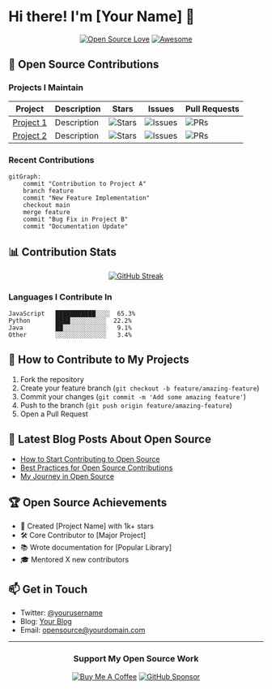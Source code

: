 # Hi there! I'm [Your Name] 🚀

<div align="center">
  
[![Open Source Love](https://badges.frapsoft.com/os/v2/open-source.svg?v=103)](https://github.com/yourusername)
[![Awesome](https://cdn.rawgit.com/sindresorhus/awesome/d7305f38d29fed78fa85652e3a63e154dd8e8829/media/badge.svg)](https://github.com/yourusername)

</div>

## 🌟 Open Source Contributions

### Projects I Maintain

| Project | Description | Stars | Issues | Pull Requests |
|---------|-------------|-------|--------|---------------|
| [Project 1](https://github.com/yourusername/project1) | Description | ![Stars](https://img.shields.io/github/stars/yourusername/project1) | ![Issues](https://img.shields.io/github/issues/yourusername/project1) | ![PRs](https://img.shields.io/github/issues-pr/yourusername/project1) |
| [Project 2](https://github.com/yourusername/project2) | Description | ![Stars](https://img.shields.io/github/stars/yourusername/project2) | ![Issues](https://img.shields.io/github/issues/yourusername/project2) | ![PRs](https://img.shields.io/github/issues-pr/yourusername/project2) |

### Recent Contributions

```mermaid
gitGraph:
    commit "Contribution to Project A"
    branch feature
    commit "New Feature Implementation"
    checkout main
    merge feature
    commit "Bug Fix in Project B"
    commit "Documentation Update"
```

## 📊 Contribution Stats

<div align="center">
  
[![GitHub Streak](https://github-readme-streak-stats.herokuapp.com/?user=yourusername&theme=dark)](https://github.com/yourusername)

</div>

### Languages I Contribute In

```
JavaScript   ███████████░░░░  65.3%
Python       ████░░░░░░░░░░  22.2%
Java         ██░░░░░░░░░░░░   9.1%
Other        ░░░░░░░░░░░░░░   3.4%
```

## 🤝 How to Contribute to My Projects

1. Fork the repository
2. Create your feature branch (`git checkout -b feature/amazing-feature`)
3. Commit your changes (`git commit -m 'Add some amazing feature'`)
4. Push to the branch (`git push origin feature/amazing-feature`)
5. Open a Pull Request

## 📝 Latest Blog Posts About Open Source

<!-- BLOG-POST-LIST:START -->
- [How to Start Contributing to Open Source](https://yourblog.com/post1)
- [Best Practices for Open Source Contributions](https://yourblog.com/post2)
- [My Journey in Open Source](https://yourblog.com/post3)
<!-- BLOG-POST-LIST:END -->

## 🏆 Open Source Achievements

- 🌟 Created [Project Name] with 1k+ stars
- 🛠️ Core Contributor to [Major Project]
- 📚 Wrote documentation for [Popular Library]
- 🎓 Mentored X new contributors

## 📫 Get in Touch

- Twitter: [@yourusername](https://twitter.com/yourusername)
- Blog: [Your Blog](https://yourblog.com)
- Email: opensource@yourdomain.com

---

<div align="center">
  
### Support My Open Source Work

[![Buy Me A Coffee](https://img.shields.io/badge/-Buy%20Me%20A%20Coffee-orange?style=for-the-badge&logo=buy-me-a-coffee&logoColor=white)](https://www.buymeacoffee.com/yourusername)
[![GitHub Sponsor](https://img.shields.io/badge/-Sponsor%20on%20GitHub-pink?style=for-the-badge&logo=github&logoColor=white)](https://github.com/sponsors/yourusername)

</div> 